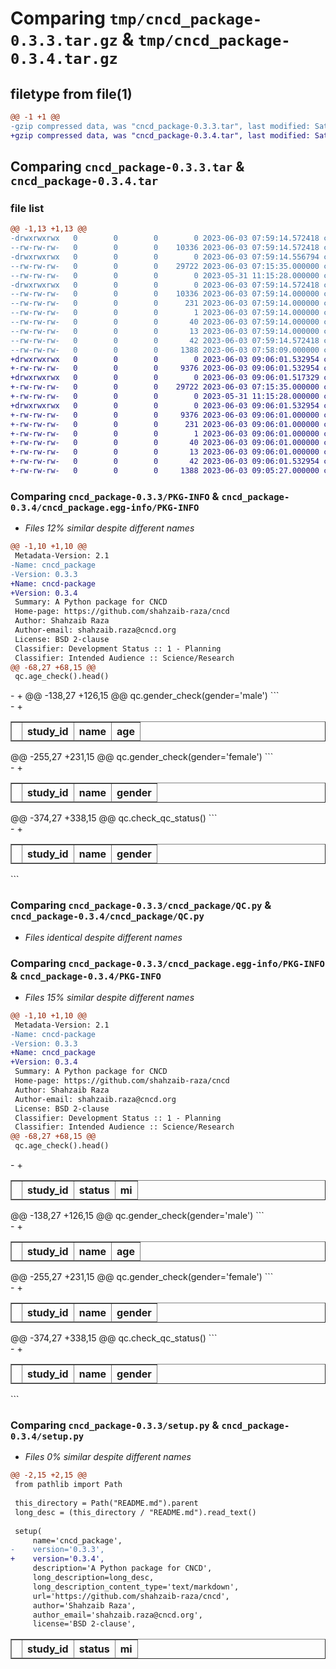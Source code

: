 # Comparing `tmp/cncd_package-0.3.3.tar.gz` & `tmp/cncd_package-0.3.4.tar.gz`

## filetype from file(1)

```diff
@@ -1 +1 @@
-gzip compressed data, was "cncd_package-0.3.3.tar", last modified: Sat Jun  3 07:59:14 2023, max compression
+gzip compressed data, was "cncd_package-0.3.4.tar", last modified: Sat Jun  3 09:06:01 2023, max compression
```

## Comparing `cncd_package-0.3.3.tar` & `cncd_package-0.3.4.tar`

### file list

```diff
@@ -1,13 +1,13 @@
-drwxrwxrwx   0        0        0        0 2023-06-03 07:59:14.572418 cncd_package-0.3.3/
--rw-rw-rw-   0        0        0    10336 2023-06-03 07:59:14.572418 cncd_package-0.3.3/PKG-INFO
-drwxrwxrwx   0        0        0        0 2023-06-03 07:59:14.556794 cncd_package-0.3.3/cncd_package/
--rw-rw-rw-   0        0        0    29722 2023-06-03 07:15:35.000000 cncd_package-0.3.3/cncd_package/QC.py
--rw-rw-rw-   0        0        0        0 2023-05-31 11:15:28.000000 cncd_package-0.3.3/cncd_package/__init__.py
-drwxrwxrwx   0        0        0        0 2023-06-03 07:59:14.572418 cncd_package-0.3.3/cncd_package.egg-info/
--rw-rw-rw-   0        0        0    10336 2023-06-03 07:59:14.000000 cncd_package-0.3.3/cncd_package.egg-info/PKG-INFO
--rw-rw-rw-   0        0        0      231 2023-06-03 07:59:14.000000 cncd_package-0.3.3/cncd_package.egg-info/SOURCES.txt
--rw-rw-rw-   0        0        0        1 2023-06-03 07:59:14.000000 cncd_package-0.3.3/cncd_package.egg-info/dependency_links.txt
--rw-rw-rw-   0        0        0       40 2023-06-03 07:59:14.000000 cncd_package-0.3.3/cncd_package.egg-info/requires.txt
--rw-rw-rw-   0        0        0       13 2023-06-03 07:59:14.000000 cncd_package-0.3.3/cncd_package.egg-info/top_level.txt
--rw-rw-rw-   0        0        0       42 2023-06-03 07:59:14.572418 cncd_package-0.3.3/setup.cfg
--rw-rw-rw-   0        0        0     1388 2023-06-03 07:58:09.000000 cncd_package-0.3.3/setup.py
+drwxrwxrwx   0        0        0        0 2023-06-03 09:06:01.532954 cncd_package-0.3.4/
+-rw-rw-rw-   0        0        0     9376 2023-06-03 09:06:01.532954 cncd_package-0.3.4/PKG-INFO
+drwxrwxrwx   0        0        0        0 2023-06-03 09:06:01.517329 cncd_package-0.3.4/cncd_package/
+-rw-rw-rw-   0        0        0    29722 2023-06-03 07:15:35.000000 cncd_package-0.3.4/cncd_package/QC.py
+-rw-rw-rw-   0        0        0        0 2023-05-31 11:15:28.000000 cncd_package-0.3.4/cncd_package/__init__.py
+drwxrwxrwx   0        0        0        0 2023-06-03 09:06:01.532954 cncd_package-0.3.4/cncd_package.egg-info/
+-rw-rw-rw-   0        0        0     9376 2023-06-03 09:06:01.000000 cncd_package-0.3.4/cncd_package.egg-info/PKG-INFO
+-rw-rw-rw-   0        0        0      231 2023-06-03 09:06:01.000000 cncd_package-0.3.4/cncd_package.egg-info/SOURCES.txt
+-rw-rw-rw-   0        0        0        1 2023-06-03 09:06:01.000000 cncd_package-0.3.4/cncd_package.egg-info/dependency_links.txt
+-rw-rw-rw-   0        0        0       40 2023-06-03 09:06:01.000000 cncd_package-0.3.4/cncd_package.egg-info/requires.txt
+-rw-rw-rw-   0        0        0       13 2023-06-03 09:06:01.000000 cncd_package-0.3.4/cncd_package.egg-info/top_level.txt
+-rw-rw-rw-   0        0        0       42 2023-06-03 09:06:01.532954 cncd_package-0.3.4/setup.cfg
+-rw-rw-rw-   0        0        0     1388 2023-06-03 09:05:27.000000 cncd_package-0.3.4/setup.py
```

### Comparing `cncd_package-0.3.3/PKG-INFO` & `cncd_package-0.3.4/cncd_package.egg-info/PKG-INFO`

 * *Files 12% similar despite different names*

```diff
@@ -1,10 +1,10 @@
 Metadata-Version: 2.1
-Name: cncd_package
-Version: 0.3.3
+Name: cncd-package
+Version: 0.3.4
 Summary: A Python package for CNCD
 Home-page: https://github.com/shahzaib-raza/cncd
 Author: Shahzaib Raza
 Author-email: shahzaib.raza@cncd.org
 License: BSD 2-clause
 Classifier: Development Status :: 1 - Planning
 Classifier: Intended Audience :: Science/Research
@@ -68,27 +68,15 @@
 qc.age_check().head()
 ```
 
 
 
 
 <div>
-<style scoped>
-    .dataframe tbody tr th:only-of-type {
-        vertical-align: middle;
-    }
-
-    .dataframe tbody tr th {
-        vertical-align: top;
-    }
-
-    .dataframe thead th {
-        text-align: right;
-    }
-</style>
+
 <table border="1" class="dataframe">
   <thead>
     <tr style="text-align: right;">
       <th></th>
       <th>study_id</th>
       <th>name</th>
       <th>age</th>
@@ -138,27 +126,15 @@
 qc.gender_check(gender='male')
 ```
 
 
 
 
 <div>
-<style scoped>
-    .dataframe tbody tr th:only-of-type {
-        vertical-align: middle;
-    }
-
-    .dataframe tbody tr th {
-        vertical-align: top;
-    }
-
-    .dataframe thead th {
-        text-align: right;
-    }
-</style>
+
 <table border="1" class="dataframe">
   <thead>
     <tr style="text-align: right;">
       <th></th>
       <th>study_id</th>
       <th>name</th>
       <th>gender</th>
@@ -255,27 +231,15 @@
 qc.gender_check(gender='female')
 ```
 
 
 
 
 <div>
-<style scoped>
-    .dataframe tbody tr th:only-of-type {
-        vertical-align: middle;
-    }
-
-    .dataframe tbody tr th {
-        vertical-align: top;
-    }
-
-    .dataframe thead th {
-        text-align: right;
-    }
-</style>
+
 <table border="1" class="dataframe">
   <thead>
     <tr style="text-align: right;">
       <th></th>
       <th>study_id</th>
       <th>name</th>
       <th>gender</th>
@@ -374,27 +338,15 @@
 qc.check_qc_status()
 ```
 
 
 
 
 <div>
-<style scoped>
-    .dataframe tbody tr th:only-of-type {
-        vertical-align: middle;
-    }
-
-    .dataframe tbody tr th {
-        vertical-align: top;
-    }
-
-    .dataframe thead th {
-        text-align: right;
-    }
-</style>
+
 <table border="1" class="dataframe">
   <thead>
     <tr style="text-align: right;">
       <th></th>
       <th>study_id</th>
       <th>status</th>
       <th>mi</th>
```

### Comparing `cncd_package-0.3.3/cncd_package/QC.py` & `cncd_package-0.3.4/cncd_package/QC.py`

 * *Files identical despite different names*

### Comparing `cncd_package-0.3.3/cncd_package.egg-info/PKG-INFO` & `cncd_package-0.3.4/PKG-INFO`

 * *Files 15% similar despite different names*

```diff
@@ -1,10 +1,10 @@
 Metadata-Version: 2.1
-Name: cncd-package
-Version: 0.3.3
+Name: cncd_package
+Version: 0.3.4
 Summary: A Python package for CNCD
 Home-page: https://github.com/shahzaib-raza/cncd
 Author: Shahzaib Raza
 Author-email: shahzaib.raza@cncd.org
 License: BSD 2-clause
 Classifier: Development Status :: 1 - Planning
 Classifier: Intended Audience :: Science/Research
@@ -68,27 +68,15 @@
 qc.age_check().head()
 ```
 
 
 
 
 <div>
-<style scoped>
-    .dataframe tbody tr th:only-of-type {
-        vertical-align: middle;
-    }
-
-    .dataframe tbody tr th {
-        vertical-align: top;
-    }
-
-    .dataframe thead th {
-        text-align: right;
-    }
-</style>
+
 <table border="1" class="dataframe">
   <thead>
     <tr style="text-align: right;">
       <th></th>
       <th>study_id</th>
       <th>name</th>
       <th>age</th>
@@ -138,27 +126,15 @@
 qc.gender_check(gender='male')
 ```
 
 
 
 
 <div>
-<style scoped>
-    .dataframe tbody tr th:only-of-type {
-        vertical-align: middle;
-    }
-
-    .dataframe tbody tr th {
-        vertical-align: top;
-    }
-
-    .dataframe thead th {
-        text-align: right;
-    }
-</style>
+
 <table border="1" class="dataframe">
   <thead>
     <tr style="text-align: right;">
       <th></th>
       <th>study_id</th>
       <th>name</th>
       <th>gender</th>
@@ -255,27 +231,15 @@
 qc.gender_check(gender='female')
 ```
 
 
 
 
 <div>
-<style scoped>
-    .dataframe tbody tr th:only-of-type {
-        vertical-align: middle;
-    }
-
-    .dataframe tbody tr th {
-        vertical-align: top;
-    }
-
-    .dataframe thead th {
-        text-align: right;
-    }
-</style>
+
 <table border="1" class="dataframe">
   <thead>
     <tr style="text-align: right;">
       <th></th>
       <th>study_id</th>
       <th>name</th>
       <th>gender</th>
@@ -374,27 +338,15 @@
 qc.check_qc_status()
 ```
 
 
 
 
 <div>
-<style scoped>
-    .dataframe tbody tr th:only-of-type {
-        vertical-align: middle;
-    }
-
-    .dataframe tbody tr th {
-        vertical-align: top;
-    }
-
-    .dataframe thead th {
-        text-align: right;
-    }
-</style>
+
 <table border="1" class="dataframe">
   <thead>
     <tr style="text-align: right;">
       <th></th>
       <th>study_id</th>
       <th>status</th>
       <th>mi</th>
```

### Comparing `cncd_package-0.3.3/setup.py` & `cncd_package-0.3.4/setup.py`

 * *Files 0% similar despite different names*

```diff
@@ -2,15 +2,15 @@
 from pathlib import Path
 
 this_directory = Path("README.md").parent
 long_desc = (this_directory / "README.md").read_text()
 
 setup(
     name='cncd_package',
-    version='0.3.3',    
+    version='0.3.4',    
     description='A Python package for CNCD',
     long_description=long_desc,
     long_description_content_type='text/markdown',
     url='https://github.com/shahzaib-raza/cncd',
     author='Shahzaib Raza',
     author_email='shahzaib.raza@cncd.org',
     license='BSD 2-clause',
```

